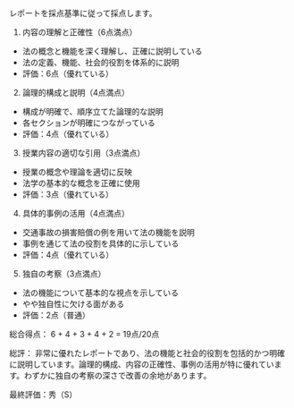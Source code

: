 レポートを採点基準に従って採点します。

1. 内容の理解と正確性（6点満点）
- 法の概念と機能を深く理解し、正確に説明している
- 法の定義、機能、社会的役割を体系的に説明
- 評価：6点（優れている）

2. 論理的構成と説明（4点満点）
- 構成が明確で、順序立てた論理的な説明
- 各セクションが明確につながっている
- 評価：4点（優れている）

3. 授業内容の適切な引用（3点満点）
- 授業の概念や理論を適切に反映
- 法学の基本的な概念を正確に使用
- 評価：3点（優れている）

4. 具体的事例の活用（4点満点）
- 交通事故の損害賠償の例を用いて法の機能を説明
- 事例を通じて法の役割を具体的に示している
- 評価：4点（優れている）

5. 独自の考察（3点満点）
- 法の機能について基本的な視点を示している
- やや独自性に欠ける面がある
- 評価：2点（普通）

総合得点：
6 + 4 + 3 + 4 + 2 = 19点/20点

総評：
非常に優れたレポートであり、法の機能と社会的役割を包括的かつ明確に説明しています。論理的構成、内容の正確性、事例の活用が特に優れています。わずかに独自の考察の深さで改善の余地があります。

最終評価：秀（S）